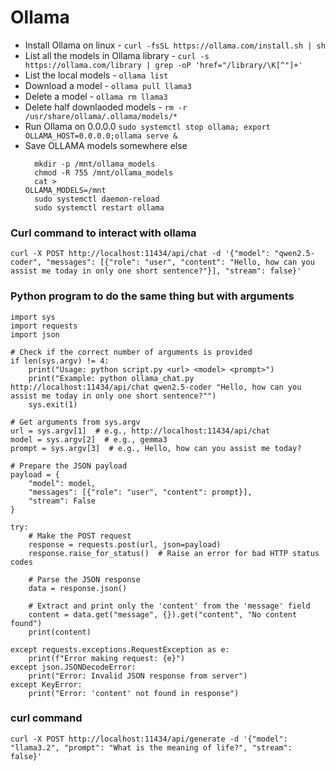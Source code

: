 # Ollama
- Install Ollama on linux - ```curl -fsSL https://ollama.com/install.sh | sh```
- List all the models in Ollama library -     ```curl -s https://ollama.com/library | grep -oP 'href="/library/\K[^"]+'```
- List the local models - ```ollama list```
- Download a model - ```ollama pull llama3```
- Delete a model - ```ollama rm llama3```
- Delete half downlaoded models - ```rm -r /usr/share/ollama/.ollama/models/*```
- Run Ollama on 0.0.0.0 ```sudo systemctl stop ollama; export OLLAMA_HOST=0.0.0.0;ollama serve &```
- Save OLLAMA models somewhere else
  ```
    mkdir -p /mnt/ollama_models
    chmod -R 755 /mnt/ollama_models
    cat >
  OLLAMA_MODELS=/mnt
    sudo systemctl daemon-reload
    sudo systemctl restart ollama
  ```

### Curl command to interact with ollama
```
curl -X POST http://localhost:11434/api/chat -d '{"model": "qwen2.5-coder", "messages": [{"role": "user", "content": "Hello, how can you assist me today in only one short sentence?"}], "stream": false}'
```

### Python program to do the same thing but with arguments 
```
import sys
import requests
import json

# Check if the correct number of arguments is provided
if len(sys.argv) != 4:
    print("Usage: python script.py <url> <model> <prompt>")
    print("Example: python ollama_chat.py http://localhost:11434/api/chat qwen2.5-coder "Hello, how can you assist me today in only one short sentence?"")
    sys.exit(1)

# Get arguments from sys.argv
url = sys.argv[1]  # e.g., http://localhost:11434/api/chat
model = sys.argv[2]  # e.g., gemma3
prompt = sys.argv[3]  # e.g., Hello, how can you assist me today?

# Prepare the JSON payload
payload = {
    "model": model,
    "messages": [{"role": "user", "content": prompt}],
    "stream": False
}

try:
    # Make the POST request
    response = requests.post(url, json=payload)
    response.raise_for_status()  # Raise an error for bad HTTP status codes

    # Parse the JSON response
    data = response.json()

    # Extract and print only the 'content' from the 'message' field
    content = data.get("message", {}).get("content", "No content found")
    print(content)

except requests.exceptions.RequestException as e:
    print(f"Error making request: {e}")
except json.JSONDecodeError:
    print("Error: Invalid JSON response from server")
except KeyError:
    print("Error: 'content' not found in response")

```
### curl command
```
curl -X POST http://localhost:11434/api/generate -d '{"model": "llama3.2", "prompt": "What is the meaning of life?", "stream": false}'
```
